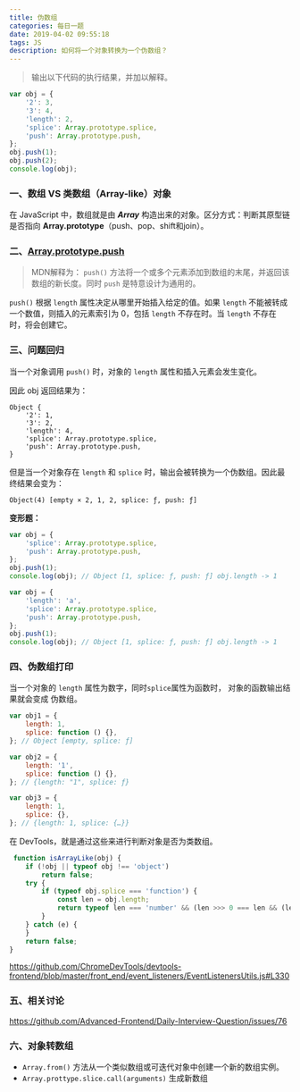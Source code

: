 ```yaml
---
title: 伪数组
categories: 每日一题
date: 2019-04-02 09:55:18
tags: JS
description: 如何将一个对象转换为一个伪数组？
---
```


> 输出以下代码的执行结果，并加以解释。

```javascript
var obj = {
    '2': 3,
    '3': 4,
    'length': 2,
    'splice': Array.prototype.splice,
    'push': Array.prototype.push,
};
obj.push(1);
obj.push(2);
console.log(obj);
```

### 一、数组 VS 类数组（Array-like）对象

在 JavaScript 中，数组就是由 ***Array*** 构造出来的对象。区分方式：判断其原型链是否指向 **Array.prototype**（push、pop、shift和join）。

### 二、[Array.prototype.push](https://developer.mozilla.org/zh-CN/docs/Web/JavaScript/Reference/Global_Objects/Array/push)

> MDN解释为：
> `push()` 方法将一个或多个元素添加到数组的末尾，并返回该数组的新长度。同时 `push` 是特意设计为通用的。

`push()` 根据 `length` 属性决定从哪里开始插入给定的值。如果 `length` 不能被转成一个数值，则插入的元素索引为 0，包括 `length` 不存在时。当 `length` 不存在时，将会创建它。

### 三、问题回归

当一个对象调用 `push()` 时，对象的 `length` 属性和插入元素会发生变化。

因此 obj 返回结果为：
```
Object {
    '2': 1,
    '3': 2,
    'length': 4,
    'splice': Array.prototype.splice,
    'push': Array.prototype.push,
}
```

但是当一个对象存在 `length` 和 `splice` 时，输出会被转换为一个伪数组。因此最终结果会变为：

```
Object(4) [empty × 2, 1, 2, splice: ƒ, push: ƒ]
```

**变形题：**
```javascript
var obj = {
    'splice': Array.prototype.splice,
    'push': Array.prototype.push,
};
obj.push(1);
console.log(obj); // Object [1, splice: ƒ, push: ƒ] obj.length -> 1
```

```javascript
var obj = {
    'length': 'a',
    'splice': Array.prototype.splice,
    'push': Array.prototype.push,
};
obj.push(1);
console.log(obj); // Object [1, splice: ƒ, push: ƒ] obj.length -> 1
```

### 四、伪数组打印

当一个对象的 `length` 属性为数字，同时`splice`属性为函数时， 对象的函数输出结果就会变成 伪数组。

```javascript
var obj1 = {
    length: 1,
    splice: function () {},
}; // Object [empty, splice: ƒ]

var obj2 = {
    length: '1',
    splice: function () {},
}; // {length: "1", splice: ƒ}

var obj3 = {
    length: 1,
    splice: {},
}; // {length: 1, splice: {…}}
```

在 DevTools，就是通过这些来进行判断对象是否为类数组。

```javascript
 function isArrayLike(obj) {
    if (!obj || typeof obj !== 'object')
        return false;
    try {
        if (typeof obj.splice === 'function') {
            const len = obj.length;
            return typeof len === 'number' && (len >>> 0 === len && (len > 0 || 1 / len > 0));
        }
    } catch (e) {
    }
    return false;
}
```
https://github.com/ChromeDevTools/devtools-frontend/blob/master/front_end/event_listeners/EventListenersUtils.js#L330

### 五、相关讨论

https://github.com/Advanced-Frontend/Daily-Interview-Question/issues/76

### 六、对象转数组

- `Array.from()` 方法从一个类似数组或可迭代对象中创建一个新的数组实例。
- `Array.prottype.slice.call(arguments)` 生成新数组